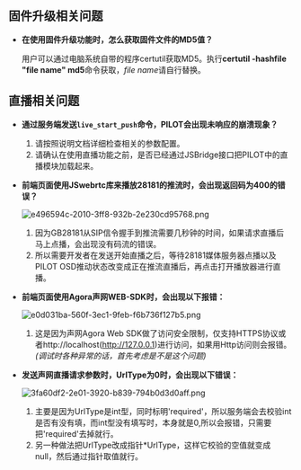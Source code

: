 
## 固件升级相关问题

- **在使用固件升级功能时，怎么获取固件文件的MD5值？**

  用户可以通过电脑系统自带的程序certutil获取MD5。执行**certutil -hashfile "file name" md5**命令获取，*file name*请自行替换。

## 直播相关问题

- **通过服务端发送`live_start_push`命令，PILOT会出现未响应的崩溃现象？**

  1. 请按照说明文档详细检查相关的参数配置。
  2. 请确认在使用直播功能之前，是否已经通过JSBridge接口把PILOT中的直播模块加载起来。

- **前端页面使用JSwebrtc库来播放28181的推流时，会出现返回码为400的错误？** 


  ![e496594c-2010-3ff8-932b-2e230cd95768.png](https://terra-1-g.djicdn.com/84f990b0bbd145e6a3930de0c55d3b2b/admin/doc/943e141a-d9c6-4cdb-985d-2e22d9d606bd.png)


  1. 因为GB28181从SIP信令握手到推流需要几秒钟的时间，如果请求直播后马上点播，会出现没有码流的错误。
  2. 所以需要开发者在发送开始直播之后，等待28181媒体服务器点播以及PILOT OSD推动状态改变成正在推流直播后，再点击打开播放器进行直播。 

- **前端页面使用Agora声网WEB-SDK时，会出现以下报错：**

  ![e0d031ba-560f-3ec1-9feb-f6b736f127b5.png](https://terra-1-g.djicdn.com/84f990b0bbd145e6a3930de0c55d3b2b/admin/doc/e8fff564-8a9e-47e4-808c-31996ddd8ffa.png)


  1. 这是因为声网Agora Web SDK做了访问安全限制，仅支持HTTPS协议或者http://localhost(http://127.0.0.1)进行访问，如果用Http访问则会报错。*(调试时各种异常的话，首先考虑是不是这个问题)*

- **发送声网直播请求参数时，UrlType为0时，会出现以下错误：**

  ![3fa60df2-2e01-3920-b839-794b0d3d0aff.png](https://terra-1-g.djicdn.com/84f990b0bbd145e6a3930de0c55d3b2b/admin/doc/e10a1a6e-ea69-4668-bb0b-5677227dcb29.png)


  1. 主要是因为UrlType是int型，同时标明'required'，所以服务端会去校验int是否有没有填，而int型没有填写时，本身就是0,所以会报错，只需要把'required'去掉就行。
  2. 另一种做法把UrlType改成指针*UrlType，这样它校验的空值就变成null，然后通过指针取值就行。 